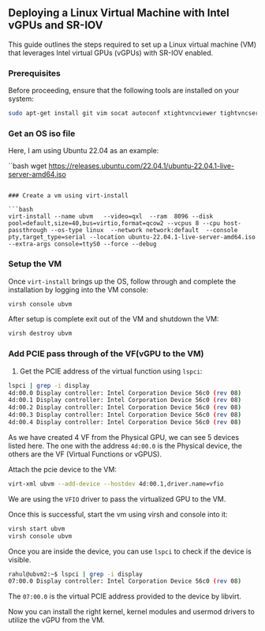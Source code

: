 ## Deploying a Linux Virtual Machine with Intel vGPUs and SR-IOV

This guide outlines the steps required to set up a Linux virtual machine (VM) that leverages Intel virtual GPUs (vGPUs) with SR-IOV enabled.

### Prerequisites

Before proceeding, ensure that the following tools are installed on your system:

```bash
sudo apt-get install git vim socat autoconf xtightvncviewer tightvncserver x11vnc uuid-runtime uuid qemu-kvm ovmf  libvirt-daemon-system libvirt-clients bridge-utils virtinst
```

### Get an OS iso file

Here, I am using Ubuntu 22.04 as an example:

``bash
wget https://releases.ubuntu.com/22.04.1/ubuntu-22.04.1-live-server-amd64.iso
```

### Create a vm using virt-install

```bash
virt-install --name ubvm   --video=qxl  --ram  8096 --disk pool=default,size=40,bus=virtio,format=qcow2 --vcpus 8 --cpu host-passthrough --os-type linux  --network network:default  --console pty,target_type=serial --location ubuntu-22.04.1-live-server-amd64.iso  --extra-args console=ttyS0 --force --debug
```

### Setup the VM

Once `virt-install` brings up the OS, follow through and complete the installation by logging into the VM console:

```bash
virsh console ubvm
```

After setup is complete exit out of the VM and shutdown the VM:

```bash
virsh destroy ubvm
```

### Add PCIE pass through of the VF(vGPU to the VM)

1. Get the PCIE address of the virtual function using `lspci`:

```bash
lspci | grep -i display
4d:00.0 Display controller: Intel Corporation Device 56c0 (rev 08)
4d:00.1 Display controller: Intel Corporation Device 56c0 (rev 08)
4d:00.2 Display controller: Intel Corporation Device 56c0 (rev 08)
4d:00.3 Display controller: Intel Corporation Device 56c0 (rev 08)
4d:00.4 Display controller: Intel Corporation Device 56c0 (rev 08)
```

As we have created 4 VF from the Physical GPU, we can see 5 devices listed here. The one with the address
`4d:00.0` is the Physical device, the others are the VF (Virtual Functions or vGPUS).

Attach the pcie device to the VM:

```bash
virt-xml ubvm --add-device --hostdev 4d:00.1,driver.name=vfio
```

We are using the `VFIO` driver to pass the virtualized GPU to the VM.

Once this is successful, start the vm using virsh and console into it:

```bash
virsh start ubvm
virsh console ubvm
```

Once you are inside the device, you can use `lspci` to check if the device is visible. 

```bash
rahul@ubvm2:~$ lspci | grep -i display
07:00.0 Display controller: Intel Corporation Device 56c0 (rev 08)
```

The `07:00.0` is the virtual PCIE address provided to the device by libvirt.

Now you can install the right kernel, kernel modules and usermod drivers to utilize the vGPU from the VM.


